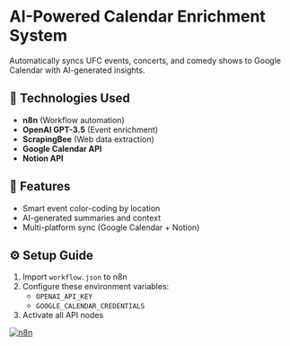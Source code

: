 # AI-Powered Calendar Enrichment System

Automatically syncs UFC events, concerts, and comedy shows to Google Calendar with AI-generated insights.

## 🔧 Technologies Used
- **n8n** (Workflow automation)
- **OpenAI GPT-3.5** (Event enrichment)
- **ScrapingBee** (Web data extraction)
- **Google Calendar API**
- **Notion API**

## 🚀 Features
- Smart event color-coding by location
- AI-generated summaries and context
- Multi-platform sync (Google Calendar + Notion)

## ⚙️ Setup Guide
1. Import `workflow.json` to n8n
2. Configure these environment variables:
   - `OPENAI_API_KEY`
   - `GOOGLE_CALENDAR_CREDENTIALS`
3. Activate all API nodes

[![n8n](https://img.shields.io/badge/n8n-%23000000.svg?logo=n8n&logoColor=white)](https://n8n.io/)
